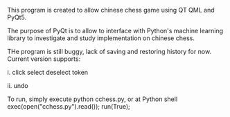 This program is created to allow chinese chess game using QT QML and PyQt5.

The purpose of PyQt is to allow to interface with Python's machine learning library to investigate and study implementation on chinese chess.

THe program is still buggy, lack of saving and restoring history for now. Current version supports:

  i. click select deselect token
  
  ii. undo

To run, simply execute python cchess.py, or at Python shell exec(open("cchess.py").read()); run(True);
